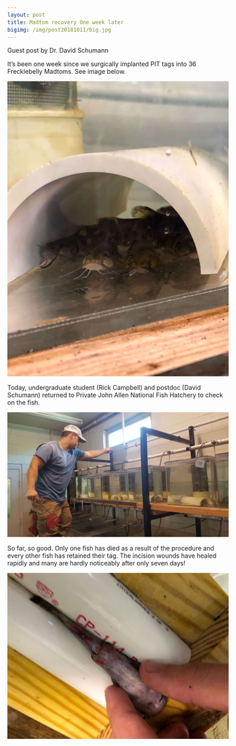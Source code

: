 ```yaml
---
layout: post
title: Madtom recovery One week later
bigimg: /img/post20181011/big.jpg
---
```




Guest post by Dr. David Schumann

It’s been one week since we surgically implanted PIT tags into 36 
Frecklebelly Madtoms. See image below.


![alt text](/img/post20181011/madtoms-week1.jpg)

Today, undergraduate student (Rick Campbell) and 
postdoc (David Schumann) returned to Private John Allen National Fish 
Hatchery to check on the fish. 


![alt text](/img/post20181011/20181011_095608.jpg)

So far, so good. Only one fish has died 
as a result of the procedure and every other fish has retained their 
tag. The incision wounds have healed rapidly and many are hardly 
noticeably after only seven days! 

![pit tag incision](/img/post20181011/cut.jpg)


